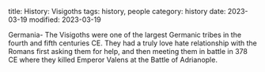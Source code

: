 title: History: Visigoths
tags: history, people
category: history
date: 2023-03-19
modified: 2023-03-19


Germania-
The Visigoths were one of the largest
Germanic tribes in the fourth and fifth centuries CE. They had a
truly love hate relationship with the Romans first asking them for
help, and then meeting them in battle in 378 CE
 where they
killed Emperor Valens at the Battle of Adrianople.





